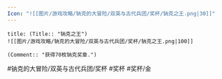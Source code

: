 ```yaml
---
Icon: "![[图片/游戏攻略/钠克的大冒险/双英与古代兵团/奖杯/钠克之王.png|30]]"
---
```

```ad-common-gold-trophy
title: (Title:: "钠克之王")
![[图片/游戏攻略/钠克的大冒险/双英与古代兵团/奖杯/钠克之王.png|100]]

(Comment:: "获得70枚钠克奖章.")
```

#钠克的大冒险/双英与古代兵团/奖杯 #奖杯 #奖杯/金
